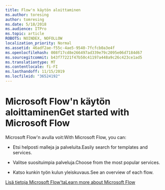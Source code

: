 ```yaml
---
title: Flow'n käytön aloittaminen
ms.author: toresing
author: tomresing
ms.date: 5/18/2018
ms.audience: ITPro
ms.topic: article
ROBOTS: NOINDEX, NOFOLLOW
localization_priority: Normal
ms.assetid: 46adf2ae-f55c-4ae5-9540-7fcfcb0a3e4f
ms.openlocfilehash: 008f17cd8e266497ad339e79c2095e06d7184d67
ms.sourcegitcommit: b43f77221f47b50c41197a448a9c26c423ce1ad5
ms.translationtype: MT
ms.contentlocale: fi-FI
ms.lasthandoff: 11/15/2019
ms.locfileid: "36524192"
---
```

# <a name="get-started-with-microsoft-flow"></a><span data-ttu-id="8994a-102">Microsoft Flow'n käytön aloittaminen</span><span class="sxs-lookup"><span data-stu-id="8994a-102">Get started with Microsoft Flow</span></span>

<span data-ttu-id="8994a-103">Microsoft Flow'n avulla voit:</span><span class="sxs-lookup"><span data-stu-id="8994a-103">With Microsoft Flow, you can:</span></span>
  
- <span data-ttu-id="8994a-104">Etsi helposti malleja ja palveluita.</span><span class="sxs-lookup"><span data-stu-id="8994a-104">Easily search for templates and services.</span></span>
    
- <span data-ttu-id="8994a-105">Valitse suosituimpia palveluja.</span><span class="sxs-lookup"><span data-stu-id="8994a-105">Choose from the most popular services.</span></span>
    
- <span data-ttu-id="8994a-106">Katso kunkin työn kulun yleiskuvaus.</span><span class="sxs-lookup"><span data-stu-id="8994a-106">See an overview of each flow.</span></span>
    
[<span data-ttu-id="8994a-107">Lisä tietoja Microsoft Flow'ta</span><span class="sxs-lookup"><span data-stu-id="8994a-107">Learn more about Microsoft Flow</span></span>](https://go.microsoft.com/fwlink/?linkid=874446)
  

